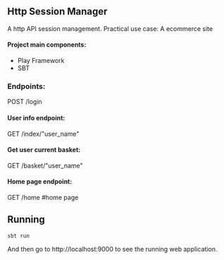 
## Http Session Manager
A http API session management.
Practical use case: A ecommerce site

#### Project main components:
* Play Framework
* SBT

### Endpoints:
POST /login 

#### User info endpoint:

GET  /index/"user_name" 

#### Get user current basket:

GET  /basket/"user_name"


#### Home page endpoint:
GET  /home #home page


## Running

```
sbt run
```

And then go to http://localhost:9000 to see the running web application.

